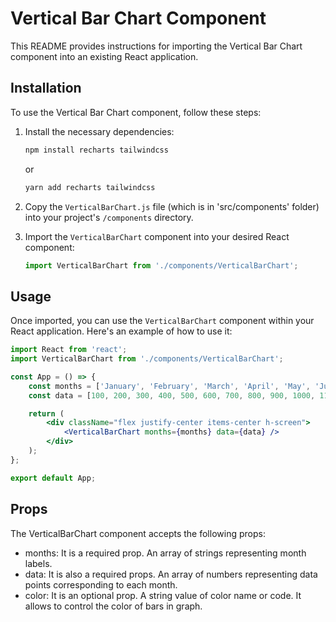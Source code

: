 # Vertical Bar Chart Component

This README provides instructions for importing the Vertical Bar Chart component into an existing React application.

## Installation

To use the Vertical Bar Chart component, follow these steps:

1. Install the necessary dependencies:

    ```bash
    npm install recharts tailwindcss
    ```

    or

    ```bash
    yarn add recharts tailwindcss
    ```

2. Copy the `VerticalBarChart.js` file (which is in 'src/components' folder) into your project's `/components` directory.

3. Import the `VerticalBarChart` component into your desired React component:

    ```jsx
    import VerticalBarChart from './components/VerticalBarChart';
    ```

## Usage

Once imported, you can use the `VerticalBarChart` component within your React application. Here's an example of how to use it:

```jsx
import React from 'react';
import VerticalBarChart from './components/VerticalBarChart';

const App = () => {
    const months = ['January', 'February', 'March', 'April', 'May', 'June', 'July', 'August', 'September', 'October', 'November', 'December'];
    const data = [100, 200, 300, 400, 500, 600, 700, 800, 900, 1000, 1100, 1200];

    return (
        <div className="flex justify-center items-center h-screen">
            <VerticalBarChart months={months} data={data} />
        </div>
    );
};

export default App;
```

## Props

The VerticalBarChart component accepts the following props:

*  months: It is a required prop. An array of strings representing month labels.
*  data: It is also a required props. An array of numbers representing data points corresponding to each month.
*  color: It is an optional prop. A string value of color name or code. It allows to control the color of bars in graph.
